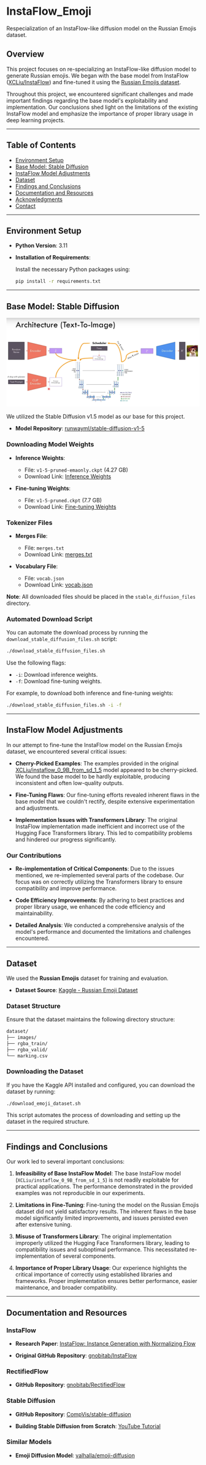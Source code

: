 # InstaFlow_Emoji

Respecialization of an InstaFlow-like diffusion model on the Russian Emojis dataset.

## Overview

This project focuses on re-specializing an InstaFlow-like diffusion model to generate Russian emojis. We began with the base model from InstaFlow ([XCLiu/InstaFlow](https://huggingface.co/spaces/XCLiu/InstaFlow)) and fine-tuned it using the [Russian Emojis dataset](https://www.kaggle.com/datasets/shonenkov/russian-emoji).

Throughout this project, we encountered significant challenges and made important findings regarding the base model's exploitability and implementation. Our conclusions shed light on the limitations of the existing InstaFlow model and emphasize the importance of proper library usage in deep learning projects.

---

## Table of Contents

- [Environment Setup](#environment-setup)
- [Base Model: Stable Diffusion](#base-model-stable-diffusion)
- [InstaFlow Model Adjustments](#instaflow-model-adjustments)
- [Dataset](#dataset)
- [Findings and Conclusions](#findings-and-conclusions)
- [Documentation and Resources](#documentation-and-resources)
- [Acknowledgments](#acknowledgments)
- [Contact](#contact)

---

## Environment Setup

- **Python Version**: 3.11

- **Installation of Requirements**:

  Install the necessary Python packages using:

  ```bash
  pip install -r requirements.txt
  ```

---

## Base Model: Stable Diffusion

![Stable Diffusion](readme_images/stable_diffusion.png)

We utilized the Stable Diffusion v1.5 model as our base for this project.

- **Model Repository**: [runwayml/stable-diffusion-v1-5](https://huggingface.co/runwayml/stable-diffusion-v1-5)

### Downloading Model Weights

- **Inference Weights**:

  - File: `v1-5-pruned-emaonly.ckpt` (4.27 GB)
  - Download Link: [Inference Weights](https://huggingface.co/runwayml/stable-diffusion-v1-5/resolve/main/v1-5-pruned-emaonly.ckpt?download=true)

- **Fine-tuning Weights**:

  - File: `v1-5-pruned.ckpt` (7.7 GB)
  - Download Link: [Fine-tuning Weights](https://huggingface.co/runwayml/stable-diffusion-v1-5/resolve/main/v1-5-pruned.ckpt?download=true)

### Tokenizer Files

- **Merges File**:

  - File: `merges.txt`
  - Download Link: [merges.txt](https://huggingface.co/runwayml/stable-diffusion-v1-5/resolve/main/tokenizer/merges.txt?download=true)

- **Vocabulary File**:

  - File: `vocab.json`
  - Download Link: [vocab.json](https://huggingface.co/runwayml/stable-diffusion-v1-5/resolve/main/tokenizer/vocab.json?download=true)

**Note**: All downloaded files should be placed in the `stable_diffusion_files` directory.

### Automated Download Script

You can automate the download process by running the `download_stable_diffusion_files.sh` script:

```bash
./download_stable_diffusion_files.sh
```

Use the following flags:

- `-i`: Download inference weights.
- `-f`: Download fine-tuning weights.

For example, to download both inference and fine-tuning weights:

```bash
./download_stable_diffusion_files.sh -i -f
```

---

## InstaFlow Model Adjustments

In our attempt to fine-tune the InstaFlow model on the Russian Emojis dataset, we encountered several critical issues:

- **Cherry-Picked Examples**: The examples provided in the original [XCLiu/instaflow_0_9B_from_sd_1_5](https://huggingface.co/XCLiu/instaflow_0_9B_from_sd_1_5) model appeared to be cherry-picked. We found the base model to be hardly exploitable, producing inconsistent and often low-quality outputs.

- **Fine-Tuning Flaws**: Our fine-tuning efforts revealed inherent flaws in the base model that we couldn't rectify, despite extensive experimentation and adjustments.

- **Implementation Issues with Transformers Library**: The original InstaFlow implementation made inefficient and incorrect use of the Hugging Face Transformers library. This led to compatibility problems and hindered our progress significantly.

### Our Contributions

- **Re-implementation of Critical Components**: Due to the issues mentioned, we re-implemented several parts of the codebase. Our focus was on correctly utilizing the Transformers library to ensure compatibility and improve performance.

- **Code Efficiency Improvements**: By adhering to best practices and proper library usage, we enhanced the code efficiency and maintainability.

- **Detailed Analysis**: We conducted a comprehensive analysis of the model's performance and documented the limitations and challenges encountered.

---

## Dataset

We used the **Russian Emojis** dataset for training and evaluation.

- **Dataset Source**: [Kaggle - Russian Emoji Dataset](https://www.kaggle.com/datasets/shonenkov/russian-emoji)

### Dataset Structure

Ensure that the dataset maintains the following directory structure:

```
dataset/
├── images/
├── rgba_train/
├── rgba_valid/
└── marking.csv
```

### Downloading the Dataset

If you have the Kaggle API installed and configured, you can download the dataset by running:

```bash
./download_emoji_dataset.sh
```

This script automates the process of downloading and setting up the dataset in the required structure.

---

## Findings and Conclusions

Our work led to several important conclusions:

1. **Infeasibility of Base InstaFlow Model**: The base InstaFlow model (`XCLiu/instaflow_0_9B_from_sd_1_5`) is not readily exploitable for practical applications. The performance demonstrated in the provided examples was not reproducible in our experiments.

2. **Limitations in Fine-Tuning**: Fine-tuning the model on the Russian Emojis dataset did not yield satisfactory results. The inherent flaws in the base model significantly limited improvements, and issues persisted even after extensive tuning.

3. **Misuse of Transformers Library**: The original implementation improperly utilized the Hugging Face Transformers library, leading to compatibility issues and suboptimal performance. This necessitated re-implementation of several components.

4. **Importance of Proper Library Usage**: Our experience highlights the critical importance of correctly using established libraries and frameworks. Proper implementation ensures better performance, easier maintenance, and broader compatibility.

---

## Documentation and Resources

### InstaFlow

- **Research Paper**: [InstaFlow: Instance Generation with Normalizing Flow](https://arxiv.org/abs/2309.06380)

- **Original GitHub Repository**: [gnobitab/InstaFlow](https://github.com/gnobitab/InstaFlow)

### RectifiedFlow

- **GitHub Repository**: [gnobitab/RectifiedFlow](https://github.com/gnobitab/RectifiedFlow)

### Stable Diffusion

- **GitHub Repository**: [CompVis/stable-diffusion](https://github.com/CompVis/stable-diffusion)

- **Building Stable Diffusion from Scratch**: [YouTube Tutorial](https://www.youtube.com/watch?v=ZBKpAp_6TGI)

### Similar Models

- **Emoji Diffusion Model**: [valhalla/emoji-diffusion](https://huggingface.co/valhalla/emoji-diffusion)

